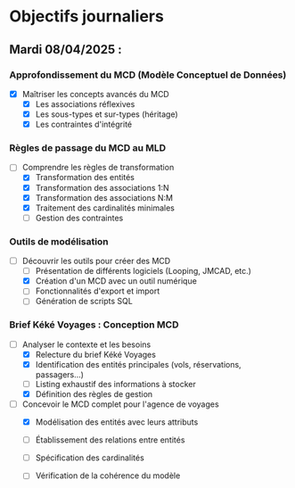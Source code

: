 # Objectifs journaliers

## Mardi 08/04/2025 :

### Approfondissement du MCD (Modèle Conceptuel de Données)
- [x] Maîtriser les concepts avancés du MCD
  - [x] Les associations réflexives
  - [x] Les sous-types et sur-types (héritage)
  - [x] Les contraintes d'intégrité

### Règles de passage du MCD au MLD
- [ ] Comprendre les règles de transformation
  - [x] Transformation des entités
  - [x] Transformation des associations 1:N
  - [x] Transformation des associations N:M
  - [x] Traitement des cardinalités minimales
  - [ ] Gestion des contraintes

### Outils de modélisation
- [ ] Découvrir les outils pour créer des MCD
  - [ ] Présentation de différents logiciels (Looping, JMCAD, etc.)
  - [x] Création d'un MCD avec un outil numérique
  - [ ] Fonctionnalités d'export et import
  - [ ] Génération de scripts SQL

### Brief Kéké Voyages : Conception MCD
- [ ] Analyser le contexte et les besoins
  - [x] Relecture du brief Kéké Voyages
  - [x] Identification des entités principales (vols, réservations, passagers...)
  - [ ] Listing exhaustif des informations à stocker
  - [x] Définition des règles de gestion
- [ ] Concevoir le MCD complet pour l'agence de voyages
  - [x] Modélisation des entités avec leurs attributs
  - [ ] Établissement des relations entre entités
  - [ ] Spécification des cardinalités
  - [ ] Vérification de la cohérence du modèle

